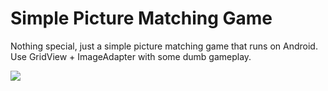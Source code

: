 # Simple Picture Matching Game

Nothing special, just a simple picture matching game that runs on Android. Use GridView + ImageAdapter with some dumb gameplay.

![](http://imgur.com/JT3XPj4.png)